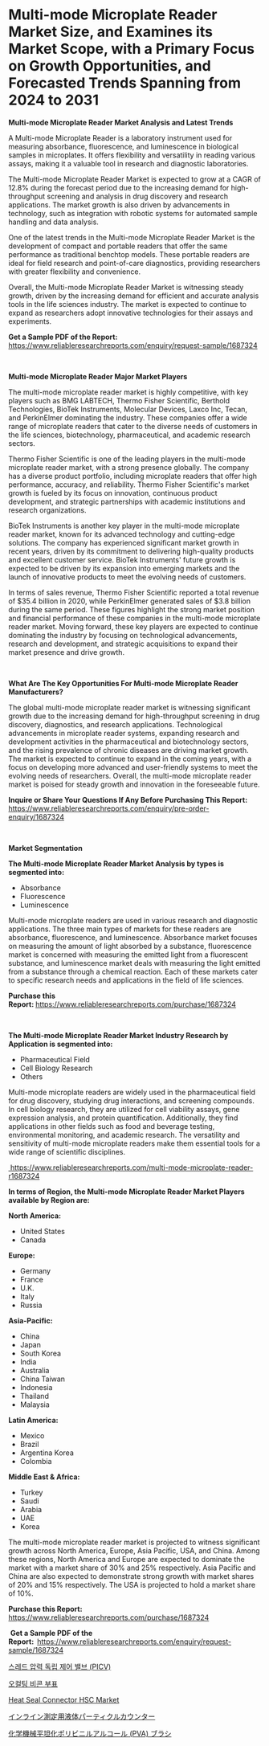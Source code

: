 <p><h1>Multi-mode Microplate Reader Market Size, and Examines its Market Scope, with a Primary Focus on Growth Opportunities, and Forecasted Trends Spanning from 2024 to 2031</h1></p><p><strong>Multi-mode Microplate Reader Market Analysis and Latest Trends</strong></p>
<p><p>A Multi-mode Microplate Reader is a laboratory instrument used for measuring absorbance, fluorescence, and luminescence in biological samples in microplates. It offers flexibility and versatility in reading various assays, making it a valuable tool in research and diagnostic laboratories.</p><p>The Multi-mode Microplate Reader Market is expected to grow at a CAGR of 12.8% during the forecast period due to the increasing demand for high-throughput screening and analysis in drug discovery and research applications. The market growth is also driven by advancements in technology, such as integration with robotic systems for automated sample handling and data analysis.</p><p>One of the latest trends in the Multi-mode Microplate Reader Market is the development of compact and portable readers that offer the same performance as traditional benchtop models. These portable readers are ideal for field research and point-of-care diagnostics, providing researchers with greater flexibility and convenience.</p><p>Overall, the Multi-mode Microplate Reader Market is witnessing steady growth, driven by the increasing demand for efficient and accurate analysis tools in the life sciences industry. The market is expected to continue to expand as researchers adopt innovative technologies for their assays and experiments.</p></p>
<p><strong>Get a Sample PDF of the Report:&nbsp;</strong> <a href="https://www.reliableresearchreports.com/enquiry/request-sample/1687324">https://www.reliableresearchreports.com/enquiry/request-sample/1687324</a></p>
<p>&nbsp;</p>
<p><strong>Multi-mode Microplate Reader Major Market Players</strong></p>
<p><p>The multi-mode microplate reader market is highly competitive, with key players such as BMG LABTECH, Thermo Fisher Scientific, Berthold Technologies, BioTek Instruments, Molecular Devices, Laxco Inc, Tecan, and PerkinElmer dominating the industry. These companies offer a wide range of microplate readers that cater to the diverse needs of customers in the life sciences, biotechnology, pharmaceutical, and academic research sectors.</p><p>Thermo Fisher Scientific is one of the leading players in the multi-mode microplate reader market, with a strong presence globally. The company has a diverse product portfolio, including microplate readers that offer high performance, accuracy, and reliability. Thermo Fisher Scientific's market growth is fueled by its focus on innovation, continuous product development, and strategic partnerships with academic institutions and research organizations.</p><p>BioTek Instruments is another key player in the multi-mode microplate reader market, known for its advanced technology and cutting-edge solutions. The company has experienced significant market growth in recent years, driven by its commitment to delivering high-quality products and excellent customer service. BioTek Instruments' future growth is expected to be driven by its expansion into emerging markets and the launch of innovative products to meet the evolving needs of customers.</p><p>In terms of sales revenue, Thermo Fisher Scientific reported a total revenue of $35.4 billion in 2020, while PerkinElmer generated sales of $3.8 billion during the same period. These figures highlight the strong market position and financial performance of these companies in the multi-mode microplate reader market. Moving forward, these key players are expected to continue dominating the industry by focusing on technological advancements, research and development, and strategic acquisitions to expand their market presence and drive growth.</p></p>
<p>&nbsp;</p>
<p><strong>What Are The Key Opportunities For Multi-mode Microplate Reader Manufacturers?</strong></p>
<p><p>The global multi-mode microplate reader market is witnessing significant growth due to the increasing demand for high-throughput screening in drug discovery, diagnostics, and research applications. Technological advancements in microplate reader systems, expanding research and development activities in the pharmaceutical and biotechnology sectors, and the rising prevalence of chronic diseases are driving market growth. The market is expected to continue to expand in the coming years, with a focus on developing more advanced and user-friendly systems to meet the evolving needs of researchers. Overall, the multi-mode microplate reader market is poised for steady growth and innovation in the foreseeable future.</p></p>
<p><strong>Inquire or Share Your Questions If Any Before Purchasing This Report:</strong> <a href="https://www.reliableresearchreports.com/enquiry/pre-order-enquiry/1687324">https://www.reliableresearchreports.com/enquiry/pre-order-enquiry/1687324</a></p>
<p>&nbsp;</p>
<p><strong>Market Segmentation</strong></p>
<p><strong>The Multi-mode Microplate Reader Market Analysis by types is segmented into:</strong></p>
<p><ul><li>Absorbance</li><li>Fluorescence</li><li>Luminescence</li></ul></p>
<p><p>Multi-mode microplate readers are used in various research and diagnostic applications. The three main types of markets for these readers are absorbance, fluorescence, and luminescence. Absorbance market focuses on measuring the amount of light absorbed by a substance, fluorescence market is concerned with measuring the emitted light from a fluorescent substance, and luminescence market deals with measuring the light emitted from a substance through a chemical reaction. Each of these markets cater to specific research needs and applications in the field of life sciences.</p></p>
<p><strong>Purchase this Report:&nbsp;</strong><a href="https://www.reliableresearchreports.com/purchase/1687324">https://www.reliableresearchreports.com/purchase/1687324</a></p>
<p>&nbsp;</p>
<p><strong>The Multi-mode Microplate Reader Market Industry Research by Application is segmented into:</strong></p>
<p><ul><li>Pharmaceutical Field</li><li>Cell Biology Research</li><li>Others</li></ul></p>
<p><p>Multi-mode microplate readers are widely used in the pharmaceutical field for drug discovery, studying drug interactions, and screening compounds. In cell biology research, they are utilized for cell viability assays, gene expression analysis, and protein quantification. Additionally, they find applications in other fields such as food and beverage testing, environmental monitoring, and academic research. The versatility and sensitivity of multi-mode microplate readers make them essential tools for a wide range of scientific disciplines.</p></p>
<p><a href="https://www.reliableresearchreports.com/multi-mode-microplate-reader-r1687324">&nbsp;https://www.reliableresearchreports.com/multi-mode-microplate-reader-r1687324</a></p>
<p><strong>In terms of Region, the Multi-mode Microplate Reader Market Players available by Region are:</strong></p>
<p>
    <p> <strong> North America: </strong>
        <ul>
            <li>United States</li>
            <li>Canada</li>
        </ul>
        </p> 
    <p> <strong> Europe: </strong>
        <ul>
            <li>Germany</li>
            <li>France</li>
            <li>U.K.</li>
            <li>Italy</li>
            <li>Russia</li>
        </ul>
        </p> 
    <p> <strong> Asia-Pacific: </strong>
        <ul>
            <li>China</li>
            <li>Japan</li>
            <li>South Korea</li>
            <li>India</li>
            <li>Australia</li>
            <li>China Taiwan</li>
            <li>Indonesia</li>
            <li>Thailand</li>
            <li>Malaysia</li>
        </ul>
        </p> 
    <p> <strong> Latin America: </strong>
        <ul>
            <li>Mexico</li>
            <li>Brazil</li>
            <li>Argentina Korea</li>
            <li>Colombia</li>
        </ul>
        </p> 
    <p> <strong> Middle East & Africa: </strong>
        <ul>
            <li>Turkey</li>
            <li>Saudi</li>
            <li>Arabia</li>
            <li>UAE</li>
            <li>Korea</li>
        </ul>
    </p>
    </p>
<p><p>The multi-mode microplate reader market is projected to witness significant growth across North America, Europe, Asia Pacific, USA, and China. Among these regions, North America and Europe are expected to dominate the market with a market share of 30% and 25% respectively. Asia Pacific and China are also expected to demonstrate strong growth with market shares of 20% and 15% respectively. The USA is projected to hold a market share of 10%.</p></p>
<p><strong>Purchase this Report: </strong><a href="https://www.reliableresearchreports.com/purchase/1687324">https://www.reliableresearchreports.com/purchase/1687324</a></p>
<p>&nbsp;<strong>Get a Sample PDF of the Report:&nbsp;&nbsp;</strong><a href="https://www.reliableresearchreports.com/enquiry/request-sample/1687324">https://www.reliableresearchreports.com/enquiry/request-sample/1687324</a></p>
<p><strong></strong></p>
<p><p><a href="https://github.com/AlexanderElliott1993/Market-Research-Report-List-1/blob/main/8055220106289.md">스레드 압력 독립 제어 밸브 (PICV)</a></p><p><a href="https://github.com/bbbexter1/Market-Research-Report-List-1/blob/main/7330257106288.md">오컬팅 비콘 부표</a></p><p><a href="https://issuu.com/reportprime-2/docs/heat-seal-connector-hsc-market-size_fb96f04174f69f">Heat Seal Connector HSC Market</a></p><p><a href="https://github.com/DudleyFerry/Market-Research-Report-List-1/blob/main/3942095111356.md">インライン測定用液体パーティクルカウンター</a></p><p><a href="https://github.com/DemarcusKuhlman/Market-Research-Report-List-1/blob/main/1237872111355.md">化学機械平坦化ポリビニルアルコール (PVA) ブラシ</a></p></p>